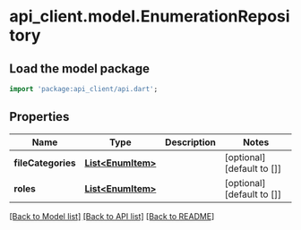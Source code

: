 # api_client.model.EnumerationRepository

## Load the model package
```dart
import 'package:api_client/api.dart';
```

## Properties
Name | Type | Description | Notes
------------ | ------------- | ------------- | -------------
**fileCategories** | [**List&lt;EnumItem&gt;**](EnumItem.md) |  | [optional] [default to []]
**roles** | [**List&lt;EnumItem&gt;**](EnumItem.md) |  | [optional] [default to []]

[[Back to Model list]](../README.md#documentation-for-models) [[Back to API list]](../README.md#documentation-for-api-endpoints) [[Back to README]](../README.md)


